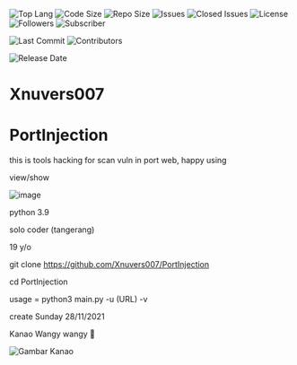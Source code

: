 ![Top Lang](https://img.shields.io/github/languages/top/xnuvers007/PortInjection)
![Code Size](https://img.shields.io/github/languages/code-size/Xnuvers007/PortInjection)
![Repo Size](https://img.shields.io/github/repo-size/xnuvers007/portinjection)
![Issues](https://img.shields.io/github/issues/xnuvers007/PortInjection)
![Closed Issues](https://img.shields.io/github/issues-closed/Xnuvers007/PortInjection)
![License](https://img.shields.io/github/license/xnuvers007/PortInjection)
![Followers](https://img.shields.io/github/followers/xnuvers007?style=social)
![Subscriber](https://img.shields.io/youtube/channel/subscribers/UCqmsJTrSUiP14M9rrhS3jYg?style=social)

![Last Commit](https://img.shields.io/github/last-commit/xnuvers007/PortInjection)
![Contributors](https://img.shields.io/github/contributors/xnuvers007/PortInjection)

![Release Date](https://img.shields.io/github/release-date/xnuvers007/PortInjection)

# Xnuvers007

# PortInjection
this is tools hacking for scan vuln in port web, happy using

view/show

![image](https://user-images.githubusercontent.com/62522733/143725405-ef7d0901-6d39-4915-90a0-2bec01eb4a0c.png)

python 3.9

solo coder (tangerang)

19 y/o

git clone https://github.com/Xnuvers007/PortInjection

cd PortInjection

usage = python3 main.py -u (URL) -v
  
  create Sunday 28/11/2021

Kanao Wangy wangy 🗿
  
![Gambar Kanao](https://i.pinimg.com/736x/76/fb/5d/76fb5d02a2c15b725fd3a45d98ac1690.jpg)
